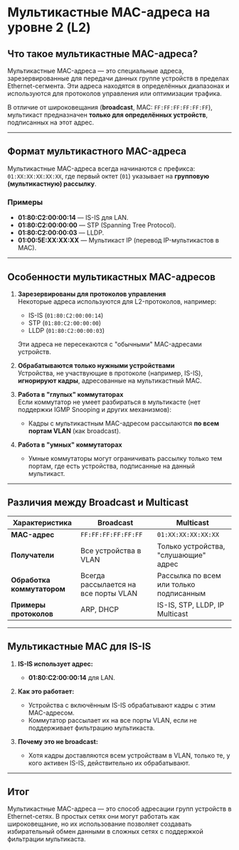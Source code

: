 # Мультикастные MAC-адреса на уровне 2 (L2)

## Что такое мультикастные MAC-адреса?
Мультикастные MAC-адреса — это специальные адреса, зарезервированные для передачи данных группе устройств в пределах Ethernet-сегмента. Эти адреса находятся в определённых диапазонах и используются для протоколов управления или оптимизации трафика.

В отличие от широковещания (**broadcast**, MAC: `FF:FF:FF:FF:FF:FF`), мультикаст предназначен **только для определённых устройств**, подписанных на этот адрес.

---

## Формат мультикастного MAC-адреса
Мультикастные MAC-адреса всегда начинаются с префикса:  
`01:XX:XX:XX:XX:XX`, где первый октет (`01`) указывает на **групповую (мультикастную) рассылку**.

### Примеры
- **01:80:C2:00:00:14** — IS-IS для LAN.
- **01:80:C2:00:00:00** — STP (Spanning Tree Protocol).
- **01:80:C2:00:00:03** — LLDP.
- **01:00:5E:XX:XX:XX** — Мультикаст IP (перевод IP-мультикастов в MAC).

---

## Особенности мультикастных MAC-адресов

1. **Зарезервированы для протоколов управления**  
   Некоторые адреса используются для L2-протоколов, например:
   - IS-IS (`01:80:C2:00:00:14`)
   - STP (`01:80:C2:00:00:00`)  
   - LLDP (`01:80:C2:00:00:03`)  

   Эти адреса не пересекаются с "обычными" MAC-адресами устройств.

2. **Обрабатываются только нужными устройствами**  
   Устройства, не участвующие в протоколе (например, IS-IS), **игнорируют кадры**, адресованные на мультикастный MAC.

3. **Работа в "глупых" коммутаторах**  
   Если коммутатор не умеет разбираться в мультикасте (нет поддержки IGMP Snooping и других механизмов):
   - Кадры с мультикастным MAC-адресом рассылаются **по всем портам VLAN** (как broadcast).

4. **Работа в "умных" коммутаторах**  
   - Умные коммутаторы могут ограничивать рассылку только тем портам, где есть устройства, подписанные на данный мультикаст.

---

## Различия между Broadcast и Multicast

| **Характеристика**         | **Broadcast**                        | **Multicast**                           |
| -------------------------- | ------------------------------------ | --------------------------------------- |
| **MAC-адрес**              | `FF:FF:FF:FF:FF:FF`                  | `01:XX:XX:XX:XX:XX`                     |
| **Получатели**             | Все устройства в VLAN                | Только устройства, "слушающие" адрес    |
| **Обработка коммутатором** | Всегда рассылается на все порты VLAN | Рассылка по всем или только подписанным |
| **Примеры протоколов**     | ARP, DHCP                            | IS-IS, STP, LLDP, IP Multicast          |

---

## Мультикастные MAC для IS-IS

1. **IS-IS использует адрес:**  
   - **01:80:C2:00:00:14** для LAN.

2. **Как это работает:**  
   - Устройства с включённым IS-IS обрабатывают кадры с этим MAC-адресом.
   - Коммутатор рассылает их на все порты VLAN, если не поддерживает фильтрацию мультикаста.

3. **Почему это не broadcast:**  
   - Хотя кадры доставляются всем устройствам в VLAN, только те, у кого активен IS-IS, действительно их обрабатывают.

---

## Итог
Мультикастные MAC-адреса — это способ адресации групп устройств в Ethernet-сетях. В простых сетях они могут работать как широковещание, но их использование позволяет создавать избирательный обмен данными в сложных сетях с поддержкой фильтрации мультикаста.

